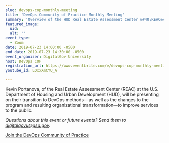 ```yaml
---
slug: devops-cop-monthly-meeting
title: 'DevOps Community of Practice Monthly Meeting'
summary: 'Overview of the HUD Real Estate Assessment Center &#40;REAC&#41; IT team, program, structure, and their shift to DevOps&#46;'
featured_image: 
  uid: 
  alt: ''
event_type: 
  - Zoom
date: 2019-07-23 14:00:00 -0500
end_date: 2019-07-23 14:30:00 -0500
event_organizer: DigitalGov University
host: DevOps COP
registration_url: https://www.eventbrite.com/e/devops-cop-monthly-meeting-registration-64672677720
youtube_id: LOxxXmCYU_A

---
```


Kevin Portanova, of the Real Estate Assessment Center (REAC) at the U.S. Department of Housing and Urban Development (HUD), will be presenting on their transition to DevOps methods&mdash;as well as the changes to the program and resulting organizational transformation&mdash;to improve services to the public. 

_Questions about this event or future events? Send them to [digitalgovu@gsa.gov](mailto:digitalgovu@gsa.gov)._ 

[Join the DevOps Community of Practice](https://digital.gov/communities/devops/) 
